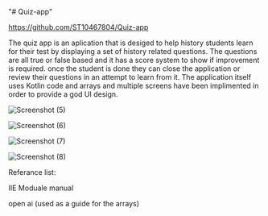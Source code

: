 "# Quiz-app" 

https://github.com/ST10467804/Quiz-app


The quiz app is an aplication that is desiged to help history students learn for their test by displaying a set of history related questions. The questions are all true or false based and it has a score system to show if improvement is required. once the student is done they can close the application or review their questions in an attempt to learn from it. The application itself uses Kotlin code and arrays and multiple screens have been implimented in order to provide a god UI design.


![Screenshot (5)](https://github.com/user-attachments/assets/245fbfa9-a614-4060-8c7b-31f20d260384)



![Screenshot (6)](https://github.com/user-attachments/assets/493197e5-3d61-4852-ba66-6c7d146eb90e)



![Screenshot (7)](https://github.com/user-attachments/assets/31be45f0-bbbc-420d-9674-023389f45472)





![Screenshot (8)](https://github.com/user-attachments/assets/def5d2d3-fcd2-486a-a8b6-5cc84d114c23)

Referance list:

IIE Moduale manual


open ai (used as a guide for the arrays)
